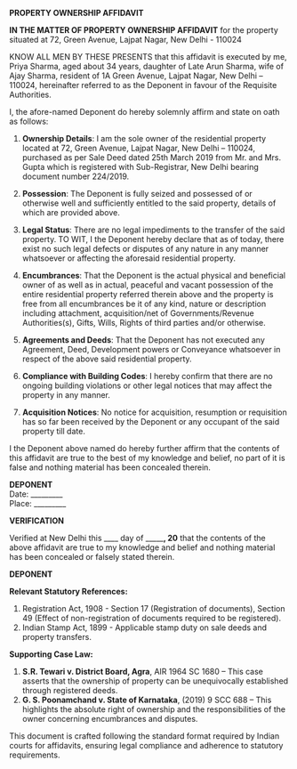 **PROPERTY OWNERSHIP AFFIDAVIT**

**IN THE MATTER OF PROPERTY OWNERSHIP AFFIDAVIT** for the property situated at 72, Green Avenue, Lajpat Nagar, New Delhi - 110024

KNOW ALL MEN BY THESE PRESENTS that this affidavit is executed by me, Priya Sharma, aged about 34 years, daughter of Late Arun Sharma, wife of Ajay Sharma, resident of 1A Green Avenue, Lajpat Nagar, New Delhi – 110024, hereinafter referred to as the Deponent in favour of the Requisite Authorities.

I, the afore-named Deponent do hereby solemnly affirm and state on oath as follows:

1. **Ownership Details**: I am the sole owner of the residential property located at 72, Green Avenue, Lajpat Nagar, New Delhi – 110024, purchased as per Sale Deed dated 25th March 2019 from Mr. and Mrs. Gupta which is registered with Sub-Registrar, New Delhi bearing document number 224/2019.

2. **Possession**: The Deponent is fully seized and possessed of or otherwise well and sufficiently entitled to the said property, details of which are provided above.

3. **Legal Status**: There are no legal impediments to the transfer of the said property. TO WIT, I the Deponent hereby declare that as of today, there exist no such legal defects or disputes of any nature in any manner whatsoever or affecting the aforesaid residential property.

4. **Encumbrances**: That the Deponent is the actual physical and beneficial owner of as well as in actual, peaceful and vacant possession of the entire residential property referred therein above and the property is free from all encumbrances be it of any kind, nature or description including attachment, acquisition/net of Governments/Revenue Authorities(s), Gifts, Wills, Rights of third parties and/or otherwise.

5. **Agreements and Deeds**: That the Deponent has not executed any Agreement, Deed, Development powers or Conveyance whatsoever in respect of the above said residential property.

6. **Compliance with Building Codes**: I hereby confirm that there are no ongoing building violations or other legal notices that may affect the property in any manner.

7. **Acquisition Notices**: No notice for acquisition, resumption or requisition has so far been received by the Deponent or any occupant of the said property till date.

I the Deponent above named do hereby further affirm that the contents of this affidavit are true to the best of my knowledge and belief, no part of it is false and nothing material has been concealed therein.

**DEPONENT**  
Date: _________  
Place: _________  

**VERIFICATION**  

Verified at New Delhi this ____ day of _______, 20__ that the contents of the above affidavit are true to my knowledge and belief and nothing material has been concealed or falsely stated therein.

**DEPONENT**

**Relevant Statutory References:**
1. Registration Act, 1908 - Section 17 (Registration of documents), Section 49 (Effect of non-registration of documents required to be registered).
2. Indian Stamp Act, 1899 - Applicable stamp duty on sale deeds and property transfers.

**Supporting Case Law:**
1. **S.R. Tewari v. District Board, Agra**, AIR 1964 SC 1680 – This case asserts that the ownership of property can be unequivocally established through registered deeds.
2. **G. S. Poonamchand v. State of Karnataka**, (2019) 9 SCC 688 – This highlights the absolute right of ownership and the responsibilities of the owner concerning encumbrances and disputes.

This document is crafted following the standard format required by Indian courts for affidavits, ensuring legal compliance and adherence to statutory requirements.